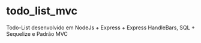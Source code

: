 # todo_list_mvc
Todo-List desenvolvido em NodeJs + Express + Express HandleBars, SQL + Sequelize e Padrão MVC
